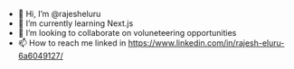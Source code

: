 - 👋 Hi, I’m @rajesheluru
- 🌱 I’m currently learning Next.js
- 💞️ I’m looking to collaborate on voluneteering opportunities 
- 📫 How to reach me linked in https://www.linkedin.com/in/rajesh-eluru-6a6049127/

<!---
rajesheluru/rajesheluru is a ✨ special ✨ repository because its `README.md` (this file) appears on your GitHub profile.
You can click the Preview link to take a look at your changes.
--->
